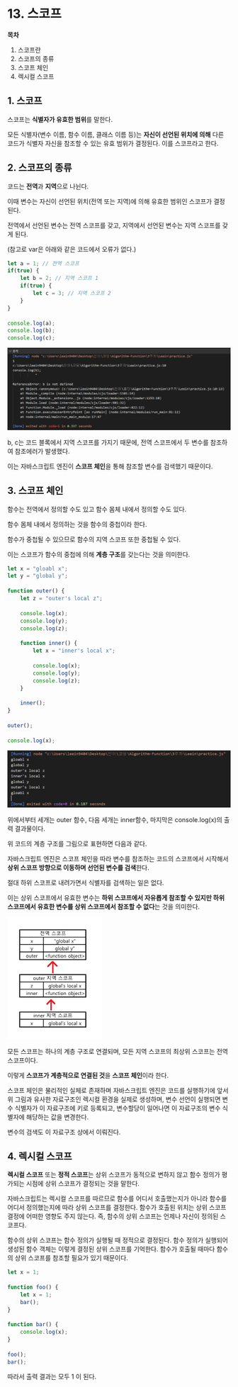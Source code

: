 # 13. 스코프

**목차**

1. 스코프란
2. 스코프의 종류
3. 스코프 체인
4. 렉시컬 스코프

## 1. **스코프**

스코프는 **식별자가 유효한 범위**를 말한다.

모든 식별자(변수 이름, 함수 이름, 클래스 이름 등)는 **자신이 선언된 위치에 의해** 다른 코드가 식별자 자신을 참조할 수 있는 유효 범위가 결정된다. 이를 스코프라고 한다.

## 2. 스코프의 종류

코드는 **전역**과 **지역**으로 나뉜다.

이때 변수는 자신이 선언된 위치(전역 또는 지역)에 의해 유효한 범위인 스코프가 결정된다.

전역에서 선언된 변수는 전역 스코프를 갖고, 지역에서 선언된 변수는 지역 스코프를 갖게 된다.

(참고로 var은 아래와 같은 코드에서 오류가 없다.)

```jsx
let a = 1; // 전역 스코프
if(true) {
    let b = 2; // 지역 스코프 1
    if(true) {
        let c = 3; // 지역 스코프 2
    }
}

console.log(a);
console.log(b);
console.log(c);
```

![출력결과1.PNG](%25EC%25B6%259C%25EB%25A0%25A5%25EA%25B2%25B0%25EA%25B3%25BC1.png)

b, c는 코드 블록에서 지역 스코프를 가지기 때문에, 전역 스코프에서 두 변수를 참조하여 참조에러가 발생했다.

이는 자바스크립트 엔진이 **스코프 체인**을 통해 참조할 변수를 검색했기 때문이다.

## 3. 스코프 체인

함수는 전역에서 정의할 수도 있고 함수 몸체 내에서 정의할 수도 있다.

함수 몸체 내에서 정의하는 것을 함수의 중첩이라 한다.

함수가 중첩될 수 있으므로 함수의 지역 스코프 또한 중첩될 수 있다.

이는 스코프가 함수의 중첩에 의해 **계층 구조**를 갖는다는 것을 의미한다.

```jsx
let x = "gloabl x";
let y = "global y";

function outer() {
    let z = "outer's local z";

    console.log(x);
    console.log(y);
    console.log(z);

    function inner() {
        let x = "inner's local x";

        console.log(x);
        console.log(y);
        console.log(z);
    }

    inner();
}

outer();

console.log(x);
```

![출력결과2.PNG](%25EC%25B6%259C%25EB%25A0%25A5%25EA%25B2%25B0%25EA%25B3%25BC2.png)

위에서부터 세개는 outer 함수, 다음 세개는 inner함수, 마지막은 console.log(x)의 출력 결과물이다.

위 코드의 계층 구조를 그림으로 표현하면 다음과 같다.

자바스크립트 엔진은 스코프 체인을 따라 변수를 참조하는 코드의 스코프에서 시작해서 **상위 스코프 방향으로 이동하며 선언된 변수를 검색**한다.

절대 하위 스코프로 내려가면서 식별자를 검색하는 일은 없다.

이는 상위 스코프에서 유효한 변수는 **하위 스코프에서 자유롭게 참조할 수 있지만 하위 스코프에서 유효한 변수를 상위 스코프에서 참조할 수 없다**는 것을 의미한다.

![스코프 체인_1.png](%25EC%258A%25A4%25EC%25BD%2594%25ED%2594%2584_%25EC%25B2%25B4%25EC%259D%25B8_1.png)

모든 스코프는 하나의 계층 구조로 연결되며, 모든 지역 스코프의 최상위 스코프는 전역 스코프이다.

이렇게 **스코프가 계층적으로 연결된 것**을 **스코프 체인**이라 한다.

스코프 체인은 물리적인 실체로 존재하며 자바스크립트 엔진은 코드를 실행하기에 앞서 위 그림과 유사한 자료구조인 렉시컬 환경을 실제로 생성하며, 변수 선언이 실행되면 변수 식별자가 이 자료구조에 키로 등록되고, 변수할당이 일어나면 이 자료구조의 변수 식별자에 해당하는 값을 변경한다.

변수의 검색도 이 자료구조 상에서 이뤄진다.

## 4. 렉시컬 스코프

**렉시컬 스코프** 또는 **정적 스코프**는 상위 스코프가 동적으로 변하지 않고 함수 정의가 평가되는 시점에 상위 스코프가 결정되는 것을 말한다.

자바스크립트는 렉시컬 스코프를 따르므로 함수를 어디서 호출했는지가 아니라 함수를 어디서 정의했는지에 따라 상위 스코프를 결정한다. 함수가 호출된 위치는 상위 스코프 결정에 어떠한 영향도 주지 않는다. 즉, 함수의 상위 스코프는 언제나 자신이 정의된 스코프다.

함수의 상위 스코프는 함수 정의가 실행될 때 정적으로 결정된다. 함수 정의가 실행되어 생성된 함수 객체는 이렇게 결정된 상위 스코프를 기억한다. 함수가 호출될 때마다 함수의 상위 스코프를 참조할 필요가 있기 때문이다.

```jsx
let x = 1;

function foo() {
    let x = 1;
    bar();
}

function bar() {
    console.log(x);
}

foo();
bar();
```

따라서 출력 결과는 모두 1 이 된다.